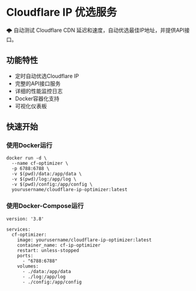 # Cloudflare IP 优选服务

🌩 自动测试 Cloudflare CDN 延迟和速度，自动优选最佳IP地址，并提供API接口。

## 功能特性

- 定时自动优选Cloudflare IP
- 完整的API接口服务
- 详细的性能监控日志
- Docker容器化支持
- 可视化仪表板

## 快速开始

### 使用Docker运行

```docker-cli
docker run -d \
  --name cf-optimizer \
  -p 6788:6788 \
  -v $(pwd)/data:/app/data \
  -v $(pwd)/log:/app/log \
  -v $(pwd)/config:/app/config \
  yourusername/cloudflare-ip-optimizer:latest
```

### 使用Docker-Compose运行
```docker-compose
version: '3.8'

services:
  cf-optimizer:
    image: yourusername/cloudflare-ip-optimizer:latest
    container_name: cf-ip-optimizer
    restart: unless-stopped
    ports:
      - "6788:6788"
    volumes:
      - ./data:/app/data
      - ./log:/app/log
      - ./config:/app/config
```
